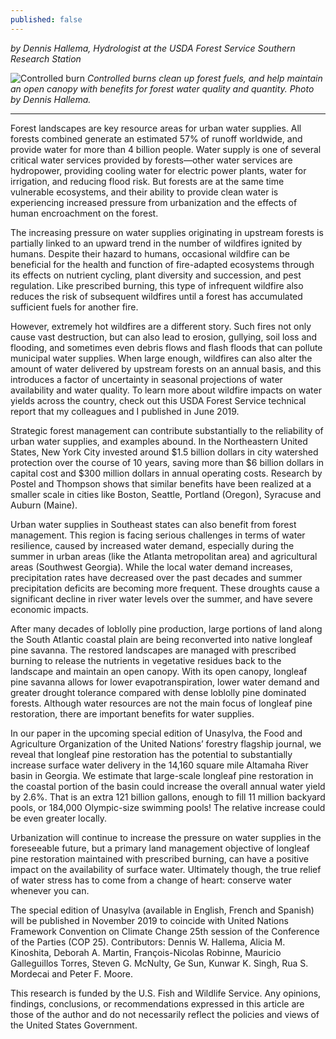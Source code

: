 ```yaml
---
published: false
---
```

_by  Dennis Hallema, Hydrologist at the USDA Forest Service Southern Research Station_

![Controlled burn]({{site.baseurl}}/images/Figure-2_small-768x576.jpg)
_Controlled burns clean up forest fuels, and help maintain an open canopy with benefits for forest water quality and quantity. Photo by Dennis Hallema._

-----

Forest landscapes are key resource areas for urban water supplies. All forests combined generate an estimated 57% of runoff worldwide, and provide water for more than 4 billion people. Water supply is one of several critical water services provided by forests—other water services are hydropower, providing cooling water for electric power plants, water for irrigation, and reducing flood risk. But forests are at the same time vulnerable ecosystems, and their ability to provide clean water is experiencing increased pressure from urbanization and the effects of human encroachment on the forest.



The increasing pressure on water supplies originating in upstream forests is partially linked to an upward trend in the number of wildfires ignited by humans. Despite their hazard to humans, occasional wildfire can be beneficial for the health and function of fire-adapted ecosystems through its effects on nutrient cycling, plant diversity and succession, and pest regulation. Like prescribed burning, this type of infrequent wildfire also reduces the risk of subsequent wildfires until a forest has accumulated sufficient fuels for another fire.

However, extremely hot wildfires are a different story. Such fires not only cause vast destruction, but can also lead to erosion, gullying, soil loss and flooding, and sometimes even debris flows and flash floods that can pollute municipal water supplies. When large enough, wildfires can also alter the amount of water delivered by upstream forests on an annual basis, and this introduces a factor of uncertainty in seasonal projections of water availability and water quality. To learn more about wildfire impacts on water yields across the country, check out this USDA Forest Service technical report that my colleagues and I published in June 2019.

Strategic forest management can contribute substantially to the reliability of urban water supplies, and examples abound. In the Northeastern United States, New York City invested around $1.5 billion dollars in city watershed protection over the course of 10 years, saving more than $6 billion dollars in capital cost and $300 million dollars in annual operating costs. Research by Postel and Thompson shows that similar benefits have been realized at a smaller scale in cities like Boston, Seattle, Portland (Oregon), Syracuse and Auburn (Maine).

Urban water supplies in Southeast states can also benefit from forest management. This region is facing serious challenges in terms of water resilience, caused by increased water demand, especially during the summer in urban areas (like the Atlanta metropolitan area) and agricultural areas (Southwest Georgia). While the local water demand increases, precipitation rates have decreased over the past decades and summer precipitation deficits are becoming more frequent. These droughts cause a significant decline in river water levels over the summer, and have severe economic impacts.

After many decades of loblolly pine production, large portions of land along the South Atlantic coastal plain are being reconverted into native longleaf pine savanna. The restored landscapes are managed with prescribed burning to release the nutrients in vegetative residues back to the landscape and maintain an open canopy. With its open canopy, longleaf pine savanna allows for lower evapotranspiration, lower water demand and greater drought tolerance compared with dense loblolly pine dominated forests. Although water resources are not the main focus of longleaf pine restoration, there are important benefits for water supplies.

In our paper in the upcoming special edition of Unasylva, the Food and Agriculture Organization of the United Nations’ forestry flagship journal, we reveal that longleaf pine restoration has the potential to substantially increase surface water delivery in the 14,160 square mile Altamaha River basin in Georgia. We estimate that large-scale longleaf pine restoration in the coastal portion of the basin could increase the overall annual water yield by 2.6%. That is an extra 121 billion gallons, enough to fill 11 million backyard pools, or 184,000 Olympic-size swimming pools! The relative increase could be even greater locally.

Urbanization will continue to increase the pressure on water supplies in the foreseeable future, but a primary land management objective of longleaf pine restoration maintained with prescribed burning, can have a positive impact on the availability of surface water. Ultimately though, the true relief of water stress has to come from a change of heart: conserve water whenever you can.

The special edition of Unasylva (available in English, French and Spanish) will be published in November 2019 to coincide with United Nations Framework Convention on Climate Change 25th session of the Conference of the Parties (COP 25). Contributors: Dennis W. Hallema, Alicia M. Kinoshita, Deborah A. Martin, François-Nicolas Robinne, Mauricio Galleguillos Torres, Steven G. McNulty, Ge Sun, Kunwar K. Singh, Rua S. Mordecai and Peter F. Moore.

This research is funded by the U.S. Fish and Wildlife Service. Any opinions, findings, conclusions, or recommendations expressed in this article are those of the author and do not necessarily reflect the policies and views of the United States Government.